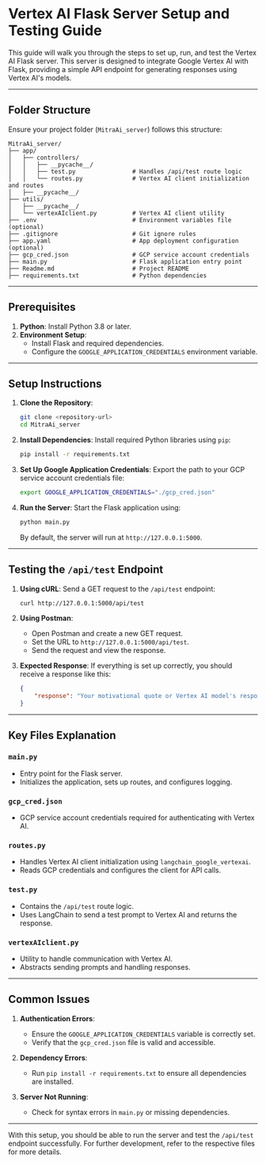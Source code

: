 # **Vertex AI Flask Server Setup and Testing Guide**

This guide will walk you through the steps to set up, run, and test the Vertex AI Flask server. This server is designed to integrate Google Vertex AI with Flask, providing a simple API endpoint for generating responses using Vertex AI's models.

---

## **Folder Structure**

Ensure your project folder (`MitraAi_server`) follows this structure:

```
MitraAi_server/
├── app/
│   ├── controllers/
│   │   ├── __pycache__/
│   │   ├── test.py                # Handles /api/test route logic
│   │   └── routes.py              # Vertex AI client initialization and routes
│   ├── __pycache__/
├── utils/
│   ├── __pycache__/
│   └── vertexAIclient.py          # Vertex AI client utility
├── .env                           # Environment variables file (optional)
├── .gitignore                     # Git ignore rules
├── app.yaml                       # App deployment configuration (optional)
├── gcp_cred.json                  # GCP service account credentials
├── main.py                        # Flask application entry point
├── Readme.md                      # Project README
├── requirements.txt               # Python dependencies
```

---

## **Prerequisites**

1. **Python**: Install Python 3.8 or later.
2. **Environment Setup**:
   - Install Flask and required dependencies.
   - Configure the `GOOGLE_APPLICATION_CREDENTIALS` environment variable.

---

## **Setup Instructions**

1. **Clone the Repository**:
   ```bash
   git clone <repository-url>
   cd MitraAi_server
   ```

2. **Install Dependencies**:
   Install required Python libraries using `pip`:
   ```bash
   pip install -r requirements.txt
   ```

3. **Set Up Google Application Credentials**:
   Export the path to your GCP service account credentials file:
   ```bash
   export GOOGLE_APPLICATION_CREDENTIALS="./gcp_cred.json"
   ```

4. **Run the Server**:
   Start the Flask application using:
   ```bash
   python main.py
   ```

   By default, the server will run at `http://127.0.0.1:5000`.

---

## **Testing the `/api/test` Endpoint**

1. **Using cURL**:
   Send a GET request to the `/api/test` endpoint:
   ```bash
   curl http://127.0.0.1:5000/api/test
   ```

2. **Using Postman**:
   - Open Postman and create a new GET request.
   - Set the URL to `http://127.0.0.1:5000/api/test`.
   - Send the request and view the response.

3. **Expected Response**:
   If everything is set up correctly, you should receive a response like this:
   ```json
   {
       "response": "Your motivational quote or Vertex AI model's response."
   }
   ```

---

## **Key Files Explanation**

### **`main.py`**
- Entry point for the Flask server.
- Initializes the application, sets up routes, and configures logging.

### **`gcp_cred.json`**
- GCP service account credentials required for authenticating with Vertex AI.

### **`routes.py`**
- Handles Vertex AI client initialization using `langchain_google_vertexai`.
- Reads GCP credentials and configures the client for API calls.

### **`test.py`**
- Contains the `/api/test` route logic.
- Uses LangChain to send a test prompt to Vertex AI and returns the response.

### **`vertexAIclient.py`**
- Utility to handle communication with Vertex AI.
- Abstracts sending prompts and handling responses.

---

## **Common Issues**

1. **Authentication Errors**:
   - Ensure the `GOOGLE_APPLICATION_CREDENTIALS` variable is correctly set.
   - Verify that the `gcp_cred.json` file is valid and accessible.

2. **Dependency Errors**:
   - Run `pip install -r requirements.txt` to ensure all dependencies are installed.

3. **Server Not Running**:
   - Check for syntax errors in `main.py` or missing dependencies.

---

With this setup, you should be able to run the server and test the `/api/test` endpoint successfully. For further development, refer to the respective files for more details.